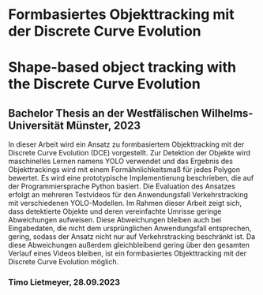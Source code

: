 # Formbasiertes Objekttracking mit der Discrete Curve Evolution
# Shape-based object tracking with the Discrete Curve Evolution

## Bachelor Thesis an der Westfälischen Wilhelms-Universität Münster, 2023

In dieser Arbeit wird ein Ansatz zu formbasiertem Objekttracking mit der Discrete Curve Evolution (DCE) vorgestellt. Zur Detektion der Objekte wird maschinelles Lernen namens YOLO verwendet und das Ergebnis des Objekttrackings wird mit einem Formähnlichkeitsmaß für jedes Polygon bewertet. Es wird eine prototypische Implementierung beschrieben, die auf der Programmiersprache Python basiert. Die Evaluation des Ansatzes erfolgt an mehreren Testvideos für den Anwendungsfall Verkehrstracking mit verschiedenen YOLO-Modellen. Im Rahmen dieser Arbeit zeigt sich, dass detektierte Objekte und deren vereinfachte Umrisse geringe Abweichungen aufweisen. Diese Abweichungen bleiben auch bei Eingabedaten, die nicht dem ursprünglichen Anwendungsfall entsprechen, gering, sodass der Ansatz nicht nur auf Verkehrstracking beschränkt ist. Da diese Abweichungen außerdem gleichbleibend gering über den gesamten Verlauf eines Videos bleiben, ist ein formbasiertes Objekttracking mit der Discrete Curve Evolution möglich.

### Timo Lietmeyer, 28.09.2023